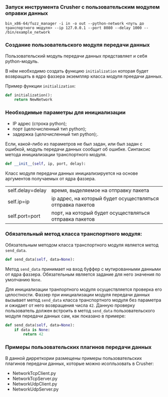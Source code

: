 ### Запуск инструмента Crusher с пользовательским модулем оправки данных

```shell script
bin_x86-64/fuzz_manager -i in -o out --python-network <путь до транспортного модуля> --ip 127.0.0.1 --port 8080 --delay 1000 -- /bin/example_network
```

### Создание пользовательского модуля передачи данных

Пользовательский модуль передачи данных представляет и себя python-модуль.
 
В нём необходимо создать функцию `initialization` которая будет возвращать в ядро фаззера экземпляр класса модуля преедачи данных.

Пример функции `initialization`:

```python
def initialization():
    return NewNetwork
```

### Необходимые параметры для инициализации

  * IP адрес (строка python);
  * порт     (целочисленный тип python);
  * задержка (целочисленный тип python);.

Если, какой-либо из параметров не был задан, или был задан с ошибкой,
модуль передачи данных сообщит об ошибке. Синтаксис метода инициализации
транспортного модуля.

```python
def __init__(self, ip, port, delay):
```

Класс модуля передачи данных инициализируется на основе аргументов получаемых от ядра фаззера.

|   |   | 
|---|---|
| self.delay=delay |  время, выделяемое на отправку пакета |
| self.ip=ip       |  ip адрес, на который будет осуществляться отправка пакетов |
| self.port=port   |  порт, на который будет осуществляться отправка пакетов |


### Обязательный метод класса транспортного модуля:

Обязательным методом класса транспортного модуля является метод `send_data`.

```python
def send_data(self, data=None):
```

Метод `send_data`  принимает на вход буффер с мутированными данными от ядра фаззера. Обязательным является задание для 
него значения по умолчанию `None`. 

Для инициализации транпортного модуля осуществляется проверка его целостности. 
Фаззер при инициализации модуля передачи данных вызывает метод `send_data` класса 
транспортного модуля без параметра и ожидает от него возвращения числа `42`. Данную проверку пользователь должен
встроить в метод `send_data` пользовательского модуля передачи данных сам, как показано в примере:

```python
def send_data(self, data=None):
    if data is None:
        return 42
```

### Примеры пользовательских плагинов передачи данных

В данной дирреткории размещены примеры пользовательских плагинов передачи данных, которые можно исопльзовать в Crusher:

 * NetworkTcpClient.py
 * NetworkTcpServer.py
 * NetworkUdpClient.py
 * NetworkUdpServer.py